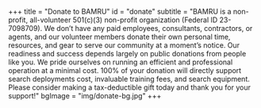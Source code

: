 +++
title = "Donate to BAMRU"
id = "donate"
subtitle = "BAMRU is a non-profit, all-volunteer 501(c)(3) non-profit organization (Federal ID 23-7098709). We don’t have any paid employees, consultants, contractors, or agents, and our volunteer members donate their own personal time, resources, and gear to serve our community at a moment’s notice. Our readiness and success depends largely on public donations from people like you.  We pride ourselves on running an efficient and professional operation at a minimal cost. 100% of  your donation will directly support search deployments cost, invaluable training fees, and search equipment. Please consider making a tax-deductible gift today and thank you for your support!"
bgImage = "img/donate-bg.jpg"
+++
